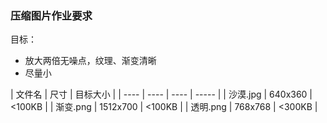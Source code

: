 ### 压缩图片作业要求

目标：
* 放大两倍无噪点，纹理、渐变清晰
* 尽量小

|  文件名   | 尺寸  | 目标大小 |
|  ----  | ----  | ---- | ----- |
| 沙漠.jpg | 640x360 | <100KB |
| 渐变.png | 1512x700 | <100KB |
| 透明.png | 768x768 | <300KB |
